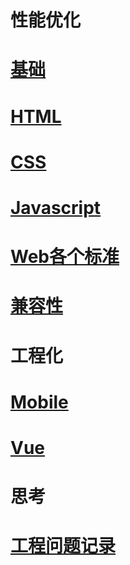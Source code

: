 # 性能优化

# [基础](https://github.com/talkbear/Fe-blogs/tree/master/docs/index.md)
# [HTML](https://github.com/talkbear/Fe-blogs/tree/master/docs/HTML%26DOM(spec))

# [CSS](https://github.com/talkbear/Fe-blogs/tree/master/docs/CSS(CSS3))

# [Javascript](https://github.com/talkbear/Fe-blogs/tree/master/docs/javascript)

# [Web各个标准](https://github.com/talkbear/Fe-blogs/tree/master/docs/web-specs)

# [兼容性](https://github.com/talkbear/Fe-blogs/blob/master/docs/compatiable.md)


# 工程化

# [Mobile](https://github.com/talkbear/Fe-blogs/tree/master/docs/mobile)
# [Vue](https://github.com/talkbear/Fe-blogs/tree/master/docs/Vue)


# 思考

# [工程问题记录](https://github.com/talkbear/Fe-blogs/blob/master/docs/soft-engineering.md)


